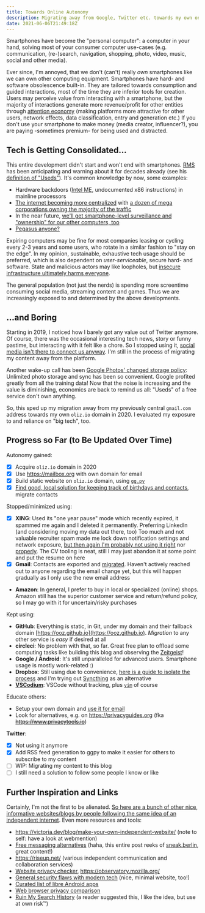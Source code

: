 ```yaml
---
title: Towards Online Autonomy
description: Migrating away from Google, Twitter etc. towards my own online presence.
date: 2021-06-06T21:49:18Z
---
```


Smartphones have become the "personal computer":
a computer in your hand, solving most of your consumer computer use-cases (e.g. communication, (re-)search, navigation, shopping, photo, video, music, social and other media).

Ever since, I'm annoyed, that we don't (can't) really *own* smartphones like we can own other computing equipment.
Smartphones have hard- and software obsolescence built-in.
They are tailored towards consumption and guided interactions, most of the time they are inferior tools for creation.
Users may perceive value from interacting with a smartphone, but the majority of interactions generate more revenue/profit for other entities through [attention economy](https://oliz.io/blog/2020/dev-talk-binge-random-wisdom/#attention-economy)
(making platforms more attractive for other users, network effects, data classification, entry and generation etc.)
If you don't use your smartphone to make money (media creator, influencer?), you are paying -sometimes premium- for being used and distracted.

## Tech is Getting Consolidated...

This entire development didn't start and won't end with smartphones.
[RMS](https://stallman.org/) has been anticipating and warning about it for decades already (see his [definition of "Useds"](https://stallman.org/glossary.html#used)). It's common knowledge by now, some examples:

* Hardware backdoors ([Intel ME](https://en.wikipedia.org/wiki/Intel_Management_Engine), undocumented x86 instructions) in mainline processors
* [The internet becoming more centralized](https://staltz.com/the-web-began-dying-in-2014-heres-how.html) with [a dozen of mega corporations owning the majority of the traffic](https://www.visualcapitalist.com/wp-content/uploads/2019/08/top-100-websites-ranking.html)
* In the near future, [we'll get smartphone-level surveillance and "ownership" for our other computers, too](https://sneak.berlin/20201112/your-computer-isnt-yours/)
* [Pegasus anyone?](https://oliz.io/blog/2021/pegasus-android-check/)

Expiring computers may be fine for most companies leasing or cycling every 2-3 years and some users, who rotate in a similar fashion to "stay on the edge".
In my opinion, sustainable, exhaustive tech usage should be preferred, which is also dependent on *user-serviceable*, secure hard- and software.
State and malicious actors may like loopholes, but [insecure infrastructure ultimately harms everyone](https://www.wired.com/story/power-grid-cyberattack-facebook-phone-numbers-security-news/).

The general population (not just the nerds) is spending more screentime consuming social media, streaming content and games. Thus we are increasingly exposed to and determined by the above developments.

## ...and Boring

Starting in 2019, I noticed how I barely got any value out of Twitter anymore. Of course, there was the occasional interesting tech news, story or funny pastime, but interacting with it felt like a chore.
So I stopped using it, [social media isn't there to connect us anyway](https://sneak.berlin/20200211/instagram/).
I'm still in the process of migrating my content away from the platform.

Another wake-up call has been [Google Photos' changed storage policy](https://blog.google/products/photos/storage-changes/): Unlimited photo storage and sync has been so convenient. Google profited greatly from all the training data! Now that the noise is increasing and the value is diminishing, economics are back to remind us all: "Useds" of a free service don't own anything.

So, this sped up my migration away from my previously central `gmail.com` address towards my own `oliz.io` domain in 2020. I evaluated my exposure to and reliance on "big tech", too.

## Progress so Far (to Be Updated Over Time)

Autonomy gained:

* [x] Acquire `oliz.io` domain in 2020
* [x] Use https://mailbox.org with own domain for email
* [x] Build static website on `oliz.io` domain, using [`gg.py`](https://oliz.io/ggpy/)
* [x] [Find good, local solution for keeping track of birthdays and contacts](https://oliz.io/blog/2022/personal-crm.html), migrate contacts

Stopped/minimized using:

* [x] **XING**: Used its "one year pause" mode which recently expired, it spammed me again and I deleted it permanently.
                Preferring LinkedIn (and considering moving my data out there, too)
                Too much and not valuable recruiter spam made me lock down notification settings and network exposure, [but then again I'm probably not using it right](https://blog.calebjay.com/posts/how-to-use-linkedin-as-a-coding-bootcamp-grad/) nor [properly](https://twitter.com/j4n0/status/1125380024733925377). The CV tooling is neat, still I may just abandon it at some point and put the resume on here
* [x] **Gmail**: Contacts are exported and [migrated](https://oliz.io/blog/2022/personal-crm.html). Haven't actively reached out to anyone regarding the email change yet, but this will happen gradually as I only use the new email address
* **Amazon**: In general, I prefer to buy in local or specialized (online) shops.
              Amazon still has the superior customer service and return/refund policy, so I may go with it for uncertain/risky purchases

Kept using:

* **GitHub**: Everything is static, in Git, under my domain and their fallback domain [https://ooz.github.io](https://ooz.github.io). *Migration* to any other service is *easy* if desired at all
* **circleci**: No problem with that, so far. Great free plan to offload some computing tasks like building this blog and observing the [Zeitgeist](https://oliz.io/zeitgeist/)!
* **Google / Android**: It's still unparalleled for advanced users. Smartphone usage is mostly work-related :)
* **Dropbox**: Still using due to convenience, [here is a guide to isolate the process](https://www.grepular.com/Protecting_Your_GNU_Linux_System_from_Dropbox) and I'm trying out [Syncthing](https://syncthing.net/) as an alternative
* [**VSCodium**](https://vscodium.com/): VSCode without tracking, plus [`vim`](https://github.com/ooz/olli/blob/master/.vimrc) of course

Educate others:

* Setup your own domain and [use it for email](https://sneak.berlin/20201029/stop-emailing-like-a-rube/)
* Look for alternatives, e.g. on https://privacyguides.org (fka ~~https://www.privacytools.io~~)

**Twitter**:

* [x] Not using it anymore
* [x] Add RSS feed generation to ggpy to make it easier for others to subscribe to my content
* [ ] WIP: Migrating my content to this blog
* [ ] I still need a solution to follow some people I know or like

## Further Inspiration and Links

Certainly, I'm not the first to be alienated. [So here are a bunch of other nice, informative websites/blogs by people following the same idea of an independent internet](https://oliz.io/links.html). Even more resources and tools:

* https://victoria.dev/blog/make-your-own-independent-website/ (note to self: have a look at webmention)
* [Free messaging alternatives](https://sneak.berlin/20200220/discord-is-not-an-acceptable-choice-for-free-software-projects/) (haha, this entire post reeks of [sneak.berlin](https://sneak.berlin), great content!)
* https://riseup.net/ (various independent communication and collaboration services)
* [Website privacy checker](https://webbkoll.dataskydd.net/en), https://observatory.mozilla.org/
* [General security flaws with modern tech](https://madaidans-insecurities.github.io/) (nice, minimal website, too!)
* [Curated list of libre Android apps](https://gitlab.com/linuxcafefederation/awesome-android/-/blob/main/README.md)
* [Web browser privacy comparison](https://privacytests.org/)
* [Ruin My Search History](https://proprivacy.com/tools/ruinmysearchhistory) (a reader suggested this, I like the idea, but use at own risk™)

